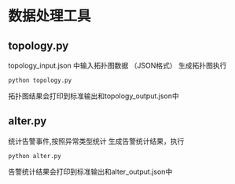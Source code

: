 # 数据处理工具

## topology.py

topology_input.json 中输入拓扑图数据 （JSON格式）
生成拓扑图执行

```shell
python topology.py
```

拓扑图结果会打印到标准输出和topology_output.json中

## alter.py

统计告警事件,按照异常类型统计
生成告警统计结果，执行

```shell
python alter.py
```

告警统计结果会打印到标准输出和alter_output.json中
